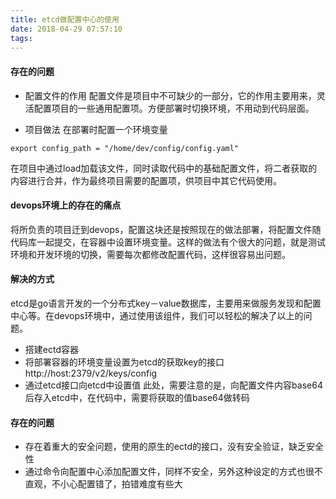```yaml
---
title: etcd做配置中心的使用
date: 2018-04-29 07:57:10
tags:
---
```


#### 存在的问题
- 配置文件的作用
配置文件是项目中不可缺少的一部分，它的作用主要用来，灵活配置项目的一些通用配置项。方便部署时切换环境，不用动到代码层面。

- 项目做法
在部署时配置一个环境变量
```
export config_path = "/home/dev/config/config.yaml"
```
在项目中通过load加载该文件，同时读取代码中的基础配置文件，将二者获取的内容进行合并，作为最终项目需要的配置项，供项目中其它代码使用。

#### devops环境上的存在的痛点
将所负责的项目迁到devops，配置这块还是按照现在的做法部署，将配置文件随代码库一起提交，在容器中设置环境变量。这样的做法有个很大的问题，就是测试环境和开发环境的切换，需要每次都修改配置代码，这样很容易出问题。

#### 解决的方式
etcd是go语言开发的一个分布式key－value数据库，主要用来做服务发现和配置中心等。在devops环境中，通过使用该组件，我们可以轻松的解决了以上的问题。

-  搭建ectd容器
-  将部署容器的环境变量设置为etcd的获取key的接口http://host:2379/v2/keys/config
-  通过etcd接口向etcd中设置值
此处，需要注意的是，向配置文件内容base64后存入etcd中，在代码中，需要将获取的值base64做转码

#### 存在的问题
- 存在着重大的安全问题，使用的原生的ectd的接口，没有安全验证，缺乏安全性
- 通过命令向配置中心添加配置文件，同样不安全，另外这种设定的方式也很不直观，不小心配置错了，拍错难度有些大

